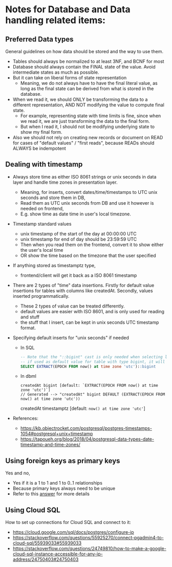 # Notes for Database and Data handling related items:

## Preferred Data types
General guidelines on how data should be stored and the way to use them.
- Tables should always be normalized to at least 3NF, and BCNF for most
- Database should always contain the FINAL state of the value. Avoid intermediate states as much as possible.
- But it can take on liberal forms of state representation
    - Meaning, we do not always have to have the final literal value, as long as the final state can be derived from what is stored in the database.
- When we read it, we should ONLY be transforming the data to a different representation, AND NOT modifying the value to compute final state.
    - For example, representing state with time limits is fine, since when we read it, we are just transforming the data to the final form.
    - But when I read it, I should not be modifying underlying state to show my final form.
- Also we should not rely on creating new records or document on READ for cases of "default values" / "first reads", because READs should ALWAYS be indempotent

## Dealing with timestamp
- Always store time as either ISO 8061 strings or unix seconds in data layer and handle time zones in presentation layer.
    - Meaning, for inserts, convert dates/time/timestamps to UTC unix seconds and store them in DB,
    - Read them as UTC unix seconds from DB and use it however is needed on frontend,
    - E.g. show time as date time in user's local timezone.
- Timestamp standard values
    - unix timestamp of the start of the day at 00:00:00 UTC
    - unix timestamp for end of day should be 23:59:59 UTC
    - Then when you read them on the frontend, convert it to show either the user's local time
    - OR show the time based on the timezone that the user specified
- If anything stored as timestamptz type,
    - frontend/client will get it back as a ISO 8061 timestamp
- There are 2 types of "time" data insertions. Firstly for default value insertions for tables with columns like createdAt. Secondly, values inserted programmatically.
    - These 2 types of value can be treated differently.
    - default values are easier with ISO 8601, and is only used for reading and stuff
    - the stuff that I insert, can be kept in unix seconds UTC timestamp format.
- Specifying default inserts for "unix seconds" if needed
    - In SQL
        ```sql
        -- Note that the "::bigint" cast is only needed when selecting like this,
        -- if used as default value for table with type bigint, it will be casted automatically
        SELECT EXTRACT(EPOCH FROM now() at time zone 'utc')::bigint
        ```
    - In dbml
        ```dbml
        createdAt bigint [default: `EXTRACT(EPOCH FROM now() at time zone 'utc')`]
        // Generated --> "createdAt" bigint DEFAULT (EXTRACT(EPOCH FROM now() at time zone 'utc'))
        ```
        createdAt timestamptz [default: `now() at time zone 'utc'`]
        
- References:
    - <https://kb.objectrocket.com/postgresql/postgres-timestamps-1054#postgresql+unix+timestamp>
    - <https://tapoueh.org/blog/2018/04/postgresql-data-types-date-timestamp-and-time-zones/>


## Using foreign keys as primary keys
Yes and no,
- Yes if it is a 1 to 1 and 1 to 0..1 relationships
- Because primary keys always need to be unique
- Refer to this [answer](https://stackoverflow.com/a/10983099/13137262) for more details

## Using Cloud SQL
How to set up connections for Cloud SQL and connect to it:
- <https://cloud.google.com/sql/docs/postgres/configure-ip>
- <https://stackoverflow.com/questions/55925270/connect-pgadmin4-to-cloud-sql/55939033#55939033>
- <https://stackoverflow.com/questions/24749810/how-to-make-a-google-cloud-sql-instance-accessible-for-any-ip-address/24750403#24750403>